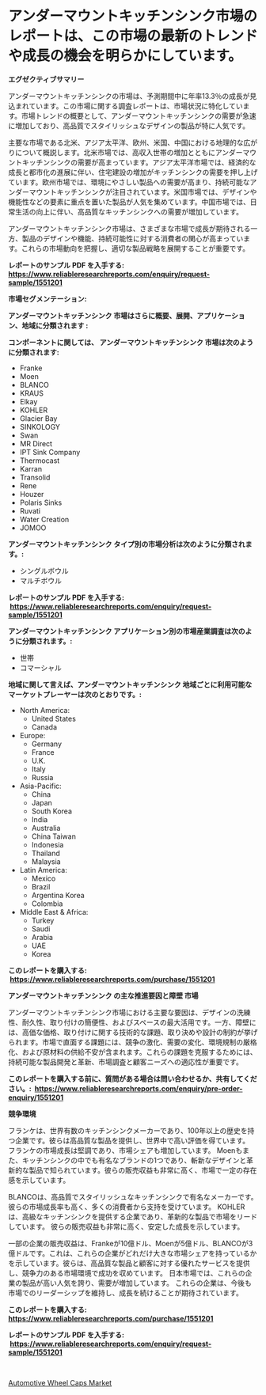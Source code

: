 <p><h1>アンダーマウントキッチンシンク市場のレポートは、この市場の最新のトレンドや成長の機会を明らかにしています。</h1></p><p><strong>エグゼクティブサマリー</strong></p>
<p><p>アンダーマウントキッチンシンクの市場は、予測期間中に年率13.3％の成長が見込まれています。この市場に関する調査レポートは、市場状況に特化しています。市場トレンドの概要として、アンダーマウントキッチンシンクの需要が急速に増加しており、高品質でスタイリッシュなデザインの製品が特に人気です。</p><p>主要な市場である北米、アジア太平洋、欧州、米国、中国における地理的な広がりについて概説します。北米市場では、高収入世帯の増加とともにアンダーマウントキッチンシンクの需要が高まっています。アジア太平洋市場では、経済的な成長と都市化の進展に伴い、住宅建設の増加がキッチンシンクの需要を押し上げています。欧州市場では、環境にやさしい製品への需要が高まり、持続可能なアンダーマウントキッチンシンクが注目されています。米国市場では、デザインや機能性などの要素に重点を置いた製品が人気を集めています。中国市場では、日常生活の向上に伴い、高品質なキッチンシンクへの需要が増加しています。</p><p>アンダーマウントキッチンシンク市場は、さまざまな市場で成長が期待される一方、製品のデザインや機能、持続可能性に対する消費者の関心が高まっています。これらの市場動向を把握し、適切な製品戦略を展開することが重要です。</p></p>
<p><strong>レポートのサンプル PDF を入手する: <a href="https://www.reliableresearchreports.com/enquiry/request-sample/1551201">https://www.reliableresearchreports.com/enquiry/request-sample/1551201</a></strong></p>
<p><strong>市場セグメンテーション:</strong></p>
<p><strong> アンダーマウントキッチンシンク 市場はさらに概要、展開、アプリケーション、地域に分類されます :</strong></p>
<p><strong>コンポーネントに関しては、 アンダーマウントキッチンシンク 市場は次のように分類されます: &nbsp;</strong></p>
<p><ul><li>Franke</li><li>Moen</li><li>BLANCO</li><li>KRAUS</li><li>Elkay</li><li>KOHLER</li><li>Glacier Bay</li><li>SINKOLOGY</li><li>Swan</li><li>MR Direct</li><li>IPT Sink Company</li><li>Thermocast</li><li>Karran</li><li>Transolid</li><li>Rene</li><li>Houzer</li><li>Polaris Sinks</li><li>Ruvati</li><li>Water Creation</li><li>JOMOO</li></ul></p>
<p><strong> アンダーマウントキッチンシンク タイプ別の市場分析は次のように分類されます。:</strong></p>
<p><ul><li>シングルボウル</li><li>マルチボウル</li></ul></p>
<p><strong>レポートのサンプル PDF を入手する: &nbsp;<a href="https://www.reliableresearchreports.com/enquiry/request-sample/1551201">https://www.reliableresearchreports.com/enquiry/request-sample/1551201</a></strong></p>
<p><strong> アンダーマウントキッチンシンク アプリケーション別の市場産業調査は次のように分類されます。:</strong></p>
<p><ul><li>世帯</li><li>コマーシャル</li></ul></p>
<p><strong>地域に関して言えば、アンダーマウントキッチンシンク 地域ごとに利用可能なマーケットプレーヤーは次のとおりです。:</strong></p>
<p><ul>
    <li>
        North America:
        <ul>
            <li>United States</li>
            <li>Canada</li>
        </ul>
    </li>
    <li>
        Europe:
        <ul>
            <li>Germany</li>
            <li>France</li>
            <li>U.K.</li>
            <li>Italy</li>
            <li>Russia</li>
        </ul>
    </li>
    <li>
        Asia-Pacific:
        <ul>
            <li>China</li>
            <li>Japan</li>
            <li>South Korea</li>
            <li>India</li>
            <li>Australia</li>
            <li>China Taiwan</li>
            <li>Indonesia</li>
            <li>Thailand</li>
            <li>Malaysia</li>
        </ul>
    </li>
    <li>
        Latin America:
        <ul>
            <li>Mexico</li>
            <li>Brazil</li>
            <li>Argentina Korea</li>
            <li>Colombia</li>
        </ul>
    </li>
    <li>
        Middle East & Africa:
        <ul>
            <li>Turkey</li>
            <li>Saudi</li>
            <li>Arabia</li>
            <li>UAE</li>
            <li>Korea</li>
        </ul>
    </li>
    </ul></p>
<p><strong>このレポートを購入する: &nbsp;<a href="https://www.reliableresearchreports.com/purchase/1551201">https://www.reliableresearchreports.com/purchase/1551201</a></strong></p>
<p><strong>アンダーマウントキッチンシンク の主な推進要因と障壁 市場</strong></p>
<p><p>アンダーマウントキッチンシンク市場における主要な要因は、デザインの洗練性、耐久性、取り付けの簡便性、およびスペースの最大活用です。一方、障壁には、高価な価格、取り付けに関する技術的な課題、取り決めや設計の制約が挙げられます。市場で直面する課題には、競争の激化、需要の変化、環境規制の厳格化、および原材料の供給不安が含まれます。これらの課題を克服するためには、持続可能な製品開発と革新、市場調査と顧客ニーズへの適応性が重要です。</p></p>
<p><strong>このレポートを購入する前に、質問がある場合は問い合わせるか、共有してください。:&nbsp; <a href="https://www.reliableresearchreports.com/enquiry/pre-order-enquiry/1551201">https://www.reliableresearchreports.com/enquiry/pre-order-enquiry/1551201</a></strong></p>
<p><strong>競争環境</strong></p>
<p><p>フランケは、世界有数のキッチンシンクメーカーであり、100年以上の歴史を持つ企業です。彼らは高品質な製品を提供し、世界中で高い評価を得ています。 フランケの市場成長は堅調であり、市場シェアも増加しています。 Moenもまた、キッチンシンクの中でも有名なブランドの1つであり、斬新なデザインと革新的な製品で知られています。彼らの販売収益も非常に高く、市場で一定の存在感を示しています。</p><p>BLANCOは、高品質でスタイリッシュなキッチンシンクで有名なメーカーです。彼らの市場成長率も高く、多くの消費者から支持を受けています。 KOHLERは、高級なキッチンシンクを提供する企業であり、革新的な製品で市場をリードしています。 彼らの販売収益も非常に高く、安定した成長を示しています。</p><p>一部の企業の販売収益は、Frankeが10億ドル、Moenが5億ドル、BLANCOが3億ドルです。これは、これらの企業がどれだけ大きな市場シェアを持っているかを示しています。彼らは、高品質な製品と顧客に対する優れたサービスを提供し、競争力のある市場環境で成功を収めています。 日本市場では、これらの企業の製品が高い人気を誇り、需要が増加しています。 これらの企業は、今後も市場でのリーダーシップを維持し、成長を続けることが期待されています。</p></p>
<p><strong>このレポートを購入する: &nbsp; <a href="https://www.reliableresearchreports.com/purchase/1551201">https://www.reliableresearchreports.com/purchase/1551201</a></strong></p>
<p><strong>レポートのサンプル PDF を入手する: &nbsp;<a href="https://www.reliableresearchreports.com/enquiry/request-sample/1551201">https://www.reliableresearchreports.com/enquiry/request-sample/1551201</a></strong><strong></strong></p>
<p>&nbsp;</p>
<p><p><a href="https://noble-drawer-34c.notion.site/Automotive-Wheel-Caps-Market-Size-Focuses-on-Market-Dynamics-In-Depth-Analysis-and-Future-Projectio-ad73fd49b074481a94095ce1b5f4c16f">Automotive Wheel Caps Market</a></p></p>